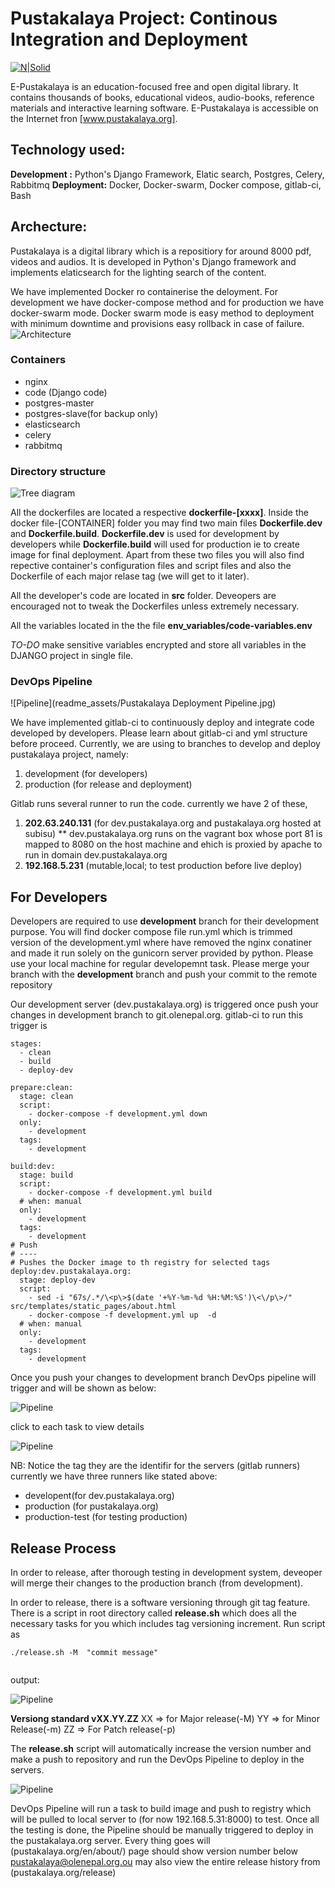 
# Pustakalaya Project: Continous Integration and Deployment
[![N|Solid](http://www.olenepal.org/wp-content/uploads/2016/08/ole-logo-new-mainpage.png)](https://olenepal.org)

E-Pustakalaya is an education-focused free and open digital library. It contains thousands of books, educational videos, audio-books, reference materials and interactive learning software.
E-Pustakalaya is accessible on the Internet fron [www.pustakalaya.org].
## Technology used:
**Development :** Python's Django Framework, Elatic search, Postgres, Celery, Rabbitmq
**Deployment:** Docker, Docker-swarm, Docker compose, gitlab-ci, Bash

## Archecture:
Pustakalaya is a digital library which is a repositiory for around 8000 pdf, videos and audios. It is developed in Python's Django framework and implements elaticsearch for the lighting search of the content.

We have implemented Docker ro containerise the deloyment. For development we have docker-compose method and for production we have docker-swarm mode. Docker swarm mode is easy method to deployment with minimum downtime and provisions easy rollback in case of failure.
![Architecture](readme_assets/Pustakalaya-Docker.png)

### Containers
* nginx
* code (Django code)
* postgres-master
* postgres-slave(for backup only)
* elasticsearch
* celery
* rabbitmq


### Directory structure

![Tree diagram](readme_assets/tree.png)

All the dockerfiles are located a respective **dockerfile-[xxxx]**. Inside the docker
file-[CONTAINER] folder you may find two main files **Dockerfile.dev** and **Dockerfile.build**. **Dockerfile.dev** is used for development by developers while **Dockerfile.build** will used for production ie to create image  for final deployment. Apart from these two files you will also find repective container's  configuration files and script files and also the Dockerfile of each major relase tag (we will get to it later).

All the developer's code are located in **src** folder. Deveopers are encouraged not to tweak the Dockerfiles unless extremely necessary.

All the variables located in the the file **env_variables/code-variables.env**

*TO-DO* make sensitive variables encrypted and store all variables in the DJANGO project in single file.

### DevOps Pipeline

![Pipeline](readme_assets/Pustakalaya Deployment Pipeline.jpg)

We have implemented gitlab-ci to continuously deploy and integrate code developed by developers. Please learn about gitlab-ci and yml structure before proceed.
Currently, we are using to branches to develop and deploy pustakalaya project, namely:
1. development (for developers)
2. production (for release and deployment)

Gitlab runs several runner to run the code. currently we have 2 of these,
1.  **202.63.240.131** (for dev.pustakalaya.org and pustakalaya.org hosted at subisu)
** dev.pustakalaya.org runs on the vagrant box whose port 81 is mapped to 8080 on the host machine and ehich is proxied by apache to run in domain dev.pustakalaya.org
2.  **192.168.5.231**  (mutable,local; to test production before live deploy)

## For Developers
Developers are required to use **development** branch for their development purpose. You will find docker compose file run.yml which is trimmed version of the development.yml where have removed the nginx conatiner and made it run solely on the gunicorn server provided by python. Please use your local machine for regular developemnt task. Please merge your branch with the **development** branch and push your commit to the remote repository

Our development server (dev.pustakalaya.org) is triggered once push your changes in development branch to git.olenepal.org. gitlab-ci to run this trigger is


```
stages:
  - clean
  - build
  - deploy-dev

prepare:clean:
  stage: clean
  script:
    - docker-compose -f development.yml down
  only:
    - development
  tags:
    - development

build:dev:
  stage: build
  script:
    - docker-compose -f development.yml build
  # when: manual
  only:
    - development
  tags:
    - development
# Push
# ----
# Pushes the Docker image to th registry for selected tags
deploy:dev.pustakalaya.org:
  stage: deploy-dev
  script:
    - sed -i "67s/.*/\<p\>$(date '+%Y-%m-%d %H:%M:%S')\<\/p\>/" src/templates/static_pages/about.html
    - docker-compose -f development.yml up  -d
  # when: manual
  only:
    - development
  tags:
    - development
```
Once you push your changes to development branch DevOps pipeline will trigger and will be shown as below:

![Pipeline](readme_assets/pipeline-dev-doing.png)

click to each task to view details

![Pipeline](readme_assets/pipelinele-dev-done.png)

NB: Notice the tag they are the identifir for the servers (gitlab runners) currently we have three runners like stated above:

* developent(for dev.pustakalaya.org)
* production (for pustakalaya.org)
* production-test (for testing production)

## Release Process

In order to release, after thorough testing in development system, deveoper will merge their changes to the production branch (from development).

In order to release, there is a software versioning through git tag feature. There is a script in root directory called **release.sh** which does all the necessary tasks for you which includes tag versioning increment. Run script as
```
./release.sh -M  "commit message"


```
output:

![Pipeline](readme_assets/release-script.png)

**Versiong standard vXX.YY.ZZ**
    XX => for Major release(-M)
    YY => for Minor Release(-m)
    ZZ => For Patch release(-p)

The **release.sh** script will automatically increase the version number and make  a push to repository and run the DevOps Pipeline to deploy in the servers.

![Pipeline](readme_assets/pipeline-prod-doing.png)

DevOps Pipeline will run a task to build image and push to registry which will be pulled to local server to (for now 192.168.5.31:8000) to test. Once all the testing is done, the Pipeline should be manually triggered to deploy in the pustakalaya.org server. Every thing goes will (pustakalaya.org/en/about/) page should show version number below pustakalaya@olenepal.org.ou may also view the entire release history from (pustakalaya.org/release)
